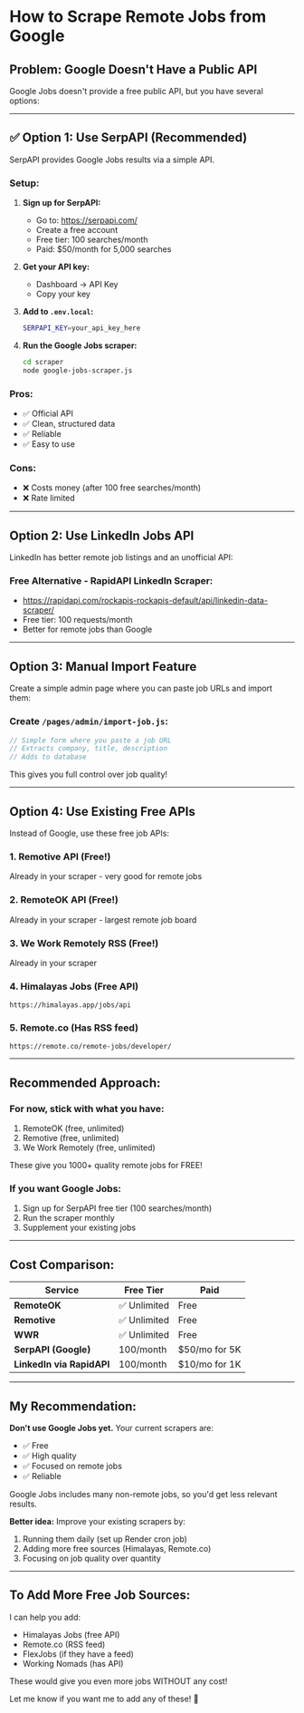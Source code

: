 # How to Scrape Remote Jobs from Google

## Problem: Google Doesn't Have a Public API

Google Jobs doesn't provide a free public API, but you have several options:

---

## ✅ Option 1: Use SerpAPI (Recommended)

SerpAPI provides Google Jobs results via a simple API.

### Setup:

1. **Sign up for SerpAPI:**
   - Go to: https://serpapi.com/
   - Create a free account
   - Free tier: 100 searches/month
   - Paid: $50/month for 5,000 searches

2. **Get your API key:**
   - Dashboard → API Key
   - Copy your key

3. **Add to `.env.local`:**
   ```bash
   SERPAPI_KEY=your_api_key_here
   ```

4. **Run the Google Jobs scraper:**
   ```bash
   cd scraper
   node google-jobs-scraper.js
   ```

### Pros:
- ✅ Official API
- ✅ Clean, structured data
- ✅ Reliable
- ✅ Easy to use

### Cons:
- ❌ Costs money (after 100 free searches/month)
- ❌ Rate limited

---

## Option 2: Use LinkedIn Jobs API

LinkedIn has better remote job listings and an unofficial API:

### Free Alternative - RapidAPI LinkedIn Scraper:
- https://rapidapi.com/rockapis-rockapis-default/api/linkedin-data-scraper/
- Free tier: 100 requests/month
- Better for remote jobs than Google

---

## Option 3: Manual Import Feature

Create a simple admin page where you can paste job URLs and import them:

### Create `/pages/admin/import-job.js`:
```javascript
// Simple form where you paste a job URL
// Extracts company, title, description
// Adds to database
```

This gives you full control over job quality!

---

## Option 4: Use Existing Free APIs

Instead of Google, use these free job APIs:

### 1. **Remotive API** (Free!)
Already in your scraper - very good for remote jobs

### 2. **RemoteOK API** (Free!)
Already in your scraper - largest remote job board

### 3. **We Work Remotely RSS** (Free!)
Already in your scraper

### 4. **Himalayas Jobs** (Free API)
```
https://himalayas.app/jobs/api
```

### 5. **Remote.co** (Has RSS feed)
```
https://remote.co/remote-jobs/developer/
```

---

## Recommended Approach:

### For now, stick with what you have:
1. RemoteOK (free, unlimited)
2. Remotive (free, unlimited)
3. We Work Remotely (free, unlimited)

These give you 1000+ quality remote jobs for FREE!

### If you want Google Jobs:
1. Sign up for SerpAPI free tier (100 searches/month)
2. Run the scraper monthly
3. Supplement your existing jobs

---

## Cost Comparison:

| Service | Free Tier | Paid |
|---------|-----------|------|
| **RemoteOK** | ✅ Unlimited | Free |
| **Remotive** | ✅ Unlimited | Free |
| **WWR** | ✅ Unlimited | Free |
| **SerpAPI (Google)** | 100/month | $50/mo for 5K |
| **LinkedIn via RapidAPI** | 100/month | $10/mo for 1K |

---

## My Recommendation:

**Don't use Google Jobs yet.** Your current scrapers are:
- ✅ Free
- ✅ High quality
- ✅ Focused on remote jobs
- ✅ Reliable

Google Jobs includes many non-remote jobs, so you'd get less relevant results.

**Better idea:** Improve your existing scrapers by:
1. Running them daily (set up Render cron job)
2. Adding more free sources (Himalayas, Remote.co)
3. Focusing on job quality over quantity

---

## To Add More Free Job Sources:

I can help you add:
- Himalayas Jobs (free API)
- Remote.co (RSS feed)
- FlexJobs (if they have a feed)
- Working Nomads (has API)

These would give you even more jobs WITHOUT any cost!

Let me know if you want me to add any of these! 🚀
